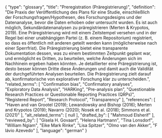 {
    "type": "glossary",
    "title": "Preregistration (Präregistrierung)",
    "definition": "Die Praxis der Veröffentlichung des Plans für eine Studie, einschließlich der Forschungsfragen/Hypothesen, des Forschungsdesigns und der Datenanalyse, bevor die Daten erhoben oder untersucht wurden. Es ist auch möglich, Sekundärdatenanalysen zu präregistrieren (Merten & Krypotos, 2019). Eine Präregistrierung wird mit einem Zeitstempel versehen und in der Regel bei einer unabhängigen Partei (z. B. einem Repositorium) registriert, so dass es öffentlich mit anderen geteilt werden kann (möglicherweise nach einer Sperrfrist). Die Präregistrierung bietet eine transparente Dokumentation dessen, was zu einem bestimmten Zeitpunkt geplant war, und ermöglicht es Dritten, zu beurteilen, welche Änderungen sich im Nachhinein ergeben haben könnten. Je detaillierter eine Präregistrierung ist, desto besser können Dritte diese Änderungen und damit auch die Validität der durchgeführten Analysen beurteilen. Die Präregistrierung zielt darauf ab, konfirmatorische von explorativer Forschung klar zu unterscheiden.",
    "related_terms": [
        "Confirmation bias",
        "Confirmatory analyses",
        "Exploratory Data Analysis",
        "HARKing",
        "Pre-analysis plan",
        "Questionable Research Practices or Questionable Reporting Practices (QRPs)",
        "Registered Report",
        "Research Protocol",
        "Transparency"
    ],
    "references": [
        "Haven and van Grootel (2019); Lewandowsky and Bishop (2016); Merten and Krypotos (2019); Navarro (2020); Nosek et al. (2018); Simmons et al. (2021)"
    ],
    "alt_related_terms": [
        null
    ],
    "drafted_by": [
        "Mahmoud Elsherif"
    ],
    "reviewed_by": [
        "Gisela H. Govaart",
        "Helena Hartmann",
        "Tina Lonsdorf",
        "William Ngiam",
        "Eike Mark Rinke",
        "Lisa Spitzer",
        "Olmo van den Akker",
        "F lávio Azevedo"
    ],
    "language": "german"
}